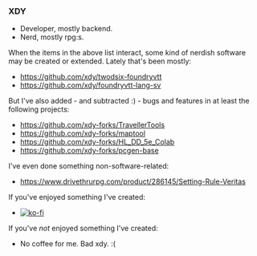 ### XDY

* Developer, mostly backend.
* Nerd, mostly rpg:s.

When the items in the above list interact, some kind of nerdish software may be created or extended.
Lately that's been mostly:
* https://github.com/xdy/twodsix-foundryvtt
* https://github.com/xdy/foundryvtt-lang-sv

But I've also added - and subtracted :) - bugs and features in at least the following projects:
* https://github.com/xdy-forks/TravellerTools
* https://github.com/xdy-forks/maptool
* https://github.com/xdy-forks/HL_DD_5e_Colab
* https://github.com/xdy-forks/pcgen-base

I've even done something non-software-related:
* https://www.drivethrurpg.com/product/286145/Setting-Rule-Veritas

If you've enjoyed something I've created:
* [![ko-fi](https://www.ko-fi.com/img/githubbutton_sm.svg)](https://ko-fi.com/L3L027AXX)

If you've *not* enjoyed something I've created:
* No coffee for me. Bad xdy. :(
